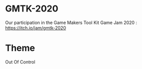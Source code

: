 # GMTK-2020
Our participation in the Game Makers Tool Kit Game Jam 2020 : https://itch.io/jam/gmtk-2020
# Theme
Out Of Control